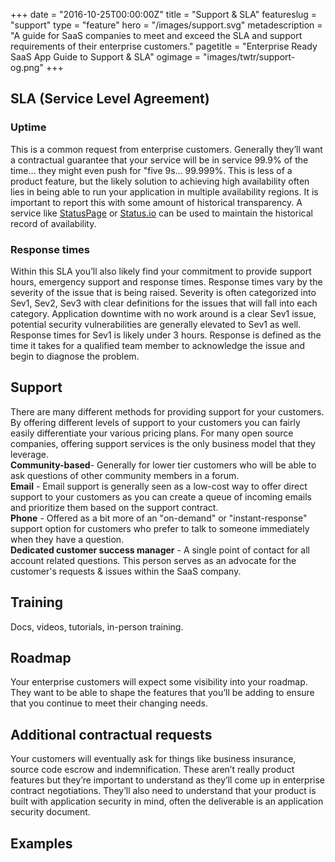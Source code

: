 +++
date = "2016-10-25T00:00:00Z"
title = "Support & SLA"
featureslug = "support"
type = "feature"
hero = "/images/support.svg"
metadescription = "A guide for SaaS companies to meet and exceed the SLA and support requirements of their enterprise customers."
pagetitle = "Enterprise Ready SaaS App Guide to Support & SLA"
ogimage = "images/twtr/support-og.png"
+++

## SLA (Service Level Agreement)  
### Uptime  
This is a common request from enterprise customers. Generally they’ll want a contractual guarantee that your service will be in service 99.9% of the time… they might even push for "five 9s… 99.999%. This is less of a product feature, but the likely solution to achieving high availability often lies in being able to run your application in multiple availability regions. It is important to report this with some amount of historical transparency. A service like [StatusPage](https://statuspage.io) or [Status.io](https://status.io) can be used to maintain the historical record of availability.  

### Response times
Within this SLA you’ll also likely find your commitment to provide support hours, emergency support and response times. Response times vary by the severity of the issue that is being raised. Severity is often categorized into Sev1, Sev2, Sev3 with clear definitions for the issues that will fall into each category. Application downtime with no work around is a clear Sev1 issue, potential security vulnerabilities are generally elevated to Sev1 as well. Response times for Sev1 is likely under 3 hours. Response is defined as the time it takes for a qualified team member to acknowledge the issue and begin to diagnose the problem.  

## Support
There are many different methods for providing support for your customers. By offering different levels of support to your customers you can fairly easily differentiate your various pricing plans. For many open source companies, offering support services is the only business model that they leverage.  
**Community-based**- Generally for lower tier customers who will be able to ask questions of other community members in a forum.  
**Email** - Email support is generally seen as a low-cost way to offer direct support to your customers as you can create a queue of incoming emails and prioritize them based on the support contract.  
**Phone** - Offered as a bit more of an "on-demand" or "instant-response" support option for customers who prefer to talk to someone immediately when they have a question.  
**Dedicated customer success manager** - A single point of contact for all account related questions. This person serves as an advocate for the customer's requests & issues within the SaaS company.  

## Training  
Docs, videos, tutorials, in-person training.  

## Roadmap  
Your enterprise customers will expect some visibility into your roadmap. They want to be able to shape the features that you’ll be adding to ensure that you continue to meet their changing needs.  

## Additional contractual requests  
Your customers will eventually ask for things like business insurance, source code escrow and indemnification. These aren’t really product features but they’re important to understand as they’ll come up in enterprise contract negotiations. They’ll also need to understand that your product is built with application security in mind, often the deliverable is an application security document.  

## Examples
